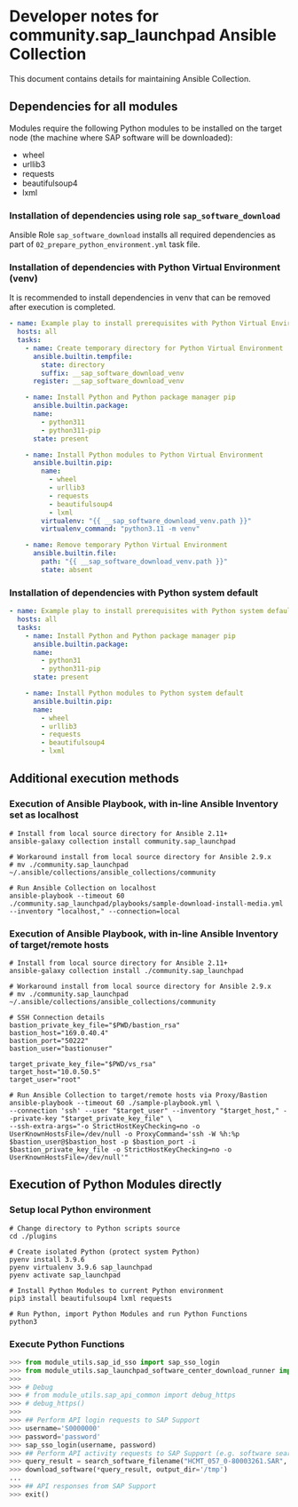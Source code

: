 # Developer notes for community.sap_launchpad Ansible Collection

This document contains details for maintaining Ansible Collection.

## Dependencies for all modules
Modules require the following Python modules to be installed on the target node (the machine where SAP software will be downloaded):

- wheel
- urllib3
- requests
- beautifulsoup4
- lxml

### Installation of dependencies using role `sap_software_download`
Ansible Role `sap_software_download` installs all required dependencies as part of `02_prepare_python_environment.yml` task file.

### Installation of dependencies with Python Virtual Environment (venv)
It is recommended to install dependencies in venv that can be removed after execution is completed.
```yaml
- name: Example play to install prerequisites with Python Virtual Environment
  hosts: all
  tasks:
    - name: Create temporary directory for Python Virtual Environment
      ansible.builtin.tempfile:
        state: directory
        suffix: __sap_software_download_venv
      register: __sap_software_download_venv

    - name: Install Python and Python package manager pip
      ansible.builtin.package:
      name:
        - python311
        - python311-pip
      state: present

    - name: Install Python modules to Python Virtual Environment
      ansible.builtin.pip:
        name:
          - wheel
          - urllib3
          - requests
          - beautifulsoup4
          - lxml
        virtualenv: "{{ __sap_software_download_venv.path }}"
        virtualenv_command: "python3.11 -m venv"

    - name: Remove temporary Python Virtual Environment
      ansible.builtin.file:
        path: "{{ __sap_software_download_venv.path }}"
        state: absent
```

### Installation of dependencies with Python system default
```yaml
- name: Example play to install prerequisites with Python system default
  hosts: all
  tasks:
    - name: Install Python and Python package manager pip
      ansible.builtin.package:
      name:
        - python31
        - python311-pip
      state: present

    - name: Install Python modules to Python system default
      ansible.builtin.pip:
      name:
        - wheel
        - urllib3
        - requests
        - beautifulsoup4
        - lxml
```

## Additional execution methods
### Execution of Ansible Playbook, with in-line Ansible Inventory set as localhost

```shell
# Install from local source directory for Ansible 2.11+
ansible-galaxy collection install community.sap_launchpad

# Workaround install from local source directory for Ansible 2.9.x
# mv ./community.sap_launchpad ~/.ansible/collections/ansible_collections/community

# Run Ansible Collection on localhost
ansible-playbook --timeout 60 ./community.sap_launchpad/playbooks/sample-download-install-media.yml --inventory "localhost," --connection=local
```

### Execution of Ansible Playbook, with in-line Ansible Inventory of target/remote hosts

```shell
# Install from local source directory for Ansible 2.11+
ansible-galaxy collection install ./community.sap_launchpad

# Workaround install from local source directory for Ansible 2.9.x
# mv ./community.sap_launchpad ~/.ansible/collections/ansible_collections/community

# SSH Connection details
bastion_private_key_file="$PWD/bastion_rsa"
bastion_host="169.0.40.4"
bastion_port="50222"
bastion_user="bastionuser"

target_private_key_file="$PWD/vs_rsa"
target_host="10.0.50.5"
target_user="root"

# Run Ansible Collection to target/remote hosts via Proxy/Bastion
ansible-playbook --timeout 60 ./sample-playbook.yml \
--connection 'ssh' --user "$target_user" --inventory "$target_host," --private-key "$target_private_key_file" \
--ssh-extra-args="-o StrictHostKeyChecking=no -o UserKnownHostsFile=/dev/null -o ProxyCommand='ssh -W %h:%p $bastion_user@$bastion_host -p $bastion_port -i $bastion_private_key_file -o StrictHostKeyChecking=no -o UserKnownHostsFile=/dev/null'"
```

## Execution of Python Modules directly
### Setup local Python environment
```shell
# Change directory to Python scripts source
cd ./plugins

# Create isolated Python (protect system Python)
pyenv install 3.9.6
pyenv virtualenv 3.9.6 sap_launchpad
pyenv activate sap_launchpad

# Install Python Modules to current Python environment
pip3 install beautifulsoup4 lxml requests

# Run Python, import Python Modules and run Python Functions
python3
```

### Execute Python Functions
```python
>>> from module_utils.sap_id_sso import sap_sso_login
>>> from module_utils.sap_launchpad_software_center_download_runner import *
>>>
>>> # Debug
>>> # from module_utils.sap_api_common import debug_https
>>> # debug_https()
>>>
>>> ## Perform API login requests to SAP Support
>>> username='S0000000'
>>> password='password'
>>> sap_sso_login(username, password)
>>> ## Perform API activity requests to SAP Support (e.g. software search without deduplication, and download software)
>>> query_result = search_software_filename("HCMT_057_0-80003261.SAR",'')
>>> download_software(*query_result, output_dir='/tmp')
...
>>> ## API responses from SAP Support
>>> exit()
```
